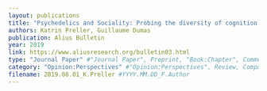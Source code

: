 ```yaml
---
layout: publications
title: "Psychedelics and Sociality: Probing the diversity of cognition beyond individuals"
authors: Katrin Preller, Guillaume Dumas
publication: Alius Bulletin
year: 2019
link: https://www.aliusresearch.org/bulletin03.html
type: "Journal Paper" #"Journal Paper", Preprint, "Book:Chapter", Comment
category: "Opinion:Perspectives" #"Opinion:Perspectives", Review, Computational, Social Cognitive and Affective Neuroscience, Experimental
filename: 2019.08.01_K.Preller #YYYY.MM.DD_F.Author
---
```


